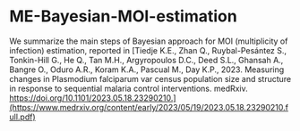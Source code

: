 # ME-Bayesian-MOI-estimation

We summarize the main steps of Bayesian approach for MOI (multiplicity of infection) estimation, reported in [Tiedje K.E., Zhan Q., Ruybal-Pesántez S., Tonkin-Hill G., He Q., Tan M.H., Argyropoulos D.C., Deed S.L., Ghansah A., Bangre O., Oduro A.R., Koram K.A., Pascual M., Day K.P., 2023. Measuring changes in Plasmodium falciparum var census population size and structure in response to sequential malaria control interventions. medRxiv. https://doi.org/10.1101/2023.05.18.23290210.](https://www.medrxiv.org/content/early/2023/05/19/2023.05.18.23290210.full.pdf) 
